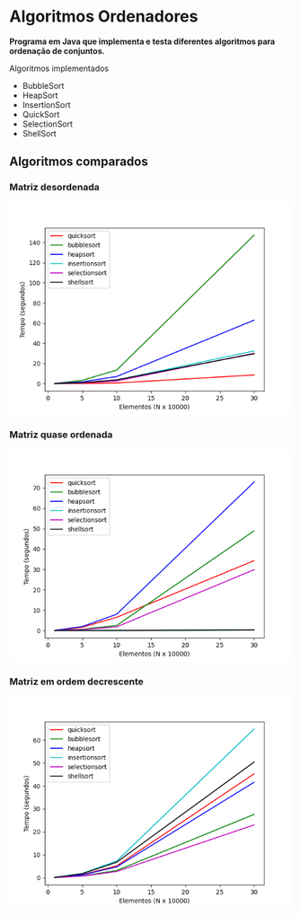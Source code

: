 # Algoritmos Ordenadores

**Programa em Java que implementa e testa diferentes algoritmos para ordenação de conjuntos.**  

Algoritmos implementados
- BubbleSort
- HeapSort
- InsertionSort
- QuickSort
- SelectionSort
- ShellSort

## Algoritmos comparados
### Matriz desordenada
![desordenado](https://github.com/itisluiz/Ordenadores/blob/main/graficos/desordenado.png)

### Matriz quase ordenada
![quaseordenado](https://github.com/itisluiz/Ordenadores/blob/main/graficos/quaseordenado.png)

### Matriz em ordem decrescente
![decrescente](https://github.com/itisluiz/Ordenadores/blob/main/graficos/decrescente.png)